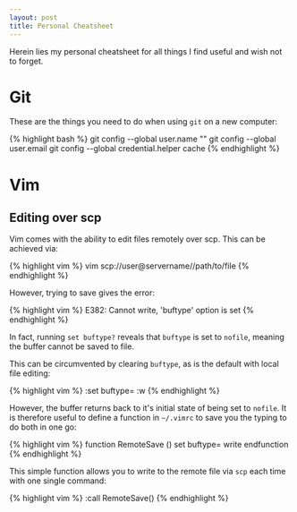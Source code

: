 ```yaml
---
layout: post
title: Personal Cheatsheet
---
```


Herein lies my personal cheatsheet for all things I find useful and wish not to forget.

# Git

These are the things you need to do when using `git` on a new computer:

{% highlight bash %}
git config --global user.name "<USER>"
git config --global user.email <EMAIL>
git config --global credential.helper cache
{% endhighlight %}

# Vim

## Editing over scp

Vim comes with the ability to edit files remotely over scp. This can be achieved via:

{% highlight vim %}
vim scp://user@servername//path/to/file
{% endhighlight %}

However, trying to save gives the error:

{% highlight vim %}
E382: Cannot write, 'buftype' option is set
{% endhighlight %}

In fact, running `set buftype?` reveals that `buftype` is set to `nofile`, meaning the buffer cannot be saved to file.

This can be circumvented by clearing `buftype`, as is the default with local file editing:

{% highlight vim %}
:set buftype=
:w
{% endhighlight %}

However, the buffer returns back to it's initial state of being set to `nofile`. It is therefore useful to define a function in `~/.vimrc` to save you the typing to do both in one go:

{% highlight vim %}
function RemoteSave ()
    set buftype=
    write
endfunction
{% endhighlight %}

This simple function allows you to write to the remote file via `scp` each time with one single command:

{% highlight vim %}
:call RemoteSave()
{% endhighlight %}
